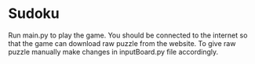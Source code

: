 # Sudoku
Run main.py to play the game.
You should be connected to the internet so that the game can download raw puzzle from the website.
To give raw puzzle manually make changes in inputBoard.py file accordingly.
